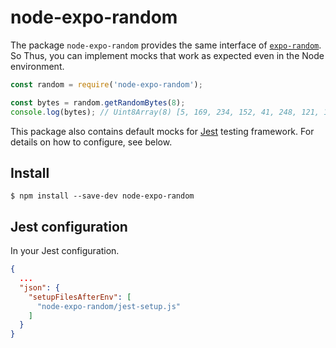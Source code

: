 # node-expo-random

The package `node-expo-random` provides the same interface of [`expo-random`](https://docs.expo.io/versions/latest/sdk/random/). So Thus, you can implement mocks that work as expected even in the Node environment.

```typescript
const random = require('node-expo-random');

const bytes = random.getRandomBytes(8);
console.log(bytes); // Uint8Array(8) [5, 169, 234, 152, 41, 248, 121, 197]
```

This package also contains default mocks for [Jest](https://jestjs.io/) testing framework. For details on how to configure, see below.

## Install

```
$ npm install --save-dev node-expo-random
```

## Jest configuration

In your Jest configuration.

```json
{
  ...
  "json": {
    "setupFilesAfterEnv": [
      "node-expo-random/jest-setup.js"
    ]
  }
}
```
